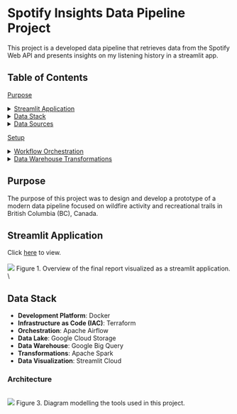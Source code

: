 <a name="top"></a> <!-- Custom anchor -->
# Spotify Insights Data Pipeline Project
This project is a developed data pipeline that retrieves data from the Spotify Web API and presents insights on my listening history in a streamlit app.

## Table of Contents
[Purpose](#purpose)
<details>
  <summary><a href="#streamlit-app">Streamlit Application</a></summary>
  
  - [Figure 1](#figure-1). Overview of the final application.
</details>
<details>
  <summary><a href="#data-stack">Data Stack</a></summary>
  
  - [Figure 3](#figure-3). Diagram modelling the tools used in this project.
</details>
<details>
  <summary><a href="#data-sources">Data Sources</a></summary>
  
  - [Figure 4](#figure-4). Example of visualization of wildfire perimeters data in the final report.
  - [Figure 5](#figure-5). Example of visualization of recreation trails data in the final report.
</details>

[Setup](#setup)
<details>
  <summary><a href="#workflow-orchestration">Workflow Orchestration</a></summary>
  
  - [Figure 6](#figure-6). Sample of shapefile contents from data source.
  - [Figure 7](#figure-7). Comparison between geojson and newline-delimited geojson format, processed using the geojson2ndjson command-line tool.
  - [Figure 8](#figure-8). Airflow DAG graph for processing the recreation trails dataset.
  - [Figure 9](#figure-9). Airflow DAG graph for processing the wildfire perimeters dataset.
  - [Figure 10](#figure-10). Airflow DAG graph for running the DBT models (staging and core)
</details>
<details>
  <summary><a href="#data-warehouse-transformations">Data Warehouse Transformations</a></summary>

  - [Figure 11](#figure-11). Spark job python script.
</details>


## Purpose
The purpose of this project was to design and develop a prototype of a modern data pipeline focused on wildfire activity and recreational trails in British Columbia (BC), Canada.

## Streamlit Application
Click [here](https://spotify-insights-project-cchow.streamlit.app/) to view.
\
\
<a name="figure-1"></a>
[![](images/dekart_overview.png)](https://spotify-insights-project-cchow.streamlit.app/)
Figure 1. Overview of the final report visualized as a streamlit application.
\
\
## Data Stack
- **Development Platform**: Docker
- **Infrastructure as Code (IAC)**: Terraform
- **Orchestration**: Apache Airflow
- **Data Lake**: Google Cloud Storage
- **Data Warehouse**: Google Big Query
- **Transformations**: Apache Spark
- **Data Visualization**: Streamlit Cloud

### Architecture
<a name="figure-3"></a>
\
![](images/arch_diagram.png)
Figure 3. Diagram modelling the tools used in this project.
